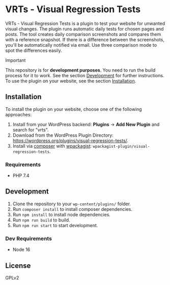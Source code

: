 # VRTs - Visual Regression Tests

VRTs - Visual Regression Tests is a plugin to test your website for unwanted visual changes. The plugin runs automatic daily tests for chosen pages and posts. The tool creates daily comparison screenshots and compares them with a reference snapshot. If there is a difference between the screenshots, you'll be automatically notified via email. Use three comparison mode to spot the differences easily.

> [!IMPORTANT]
> This repository is for **development purposes**. You need to run the build process for it to work. See the section [Development](#development) for further instructions. To use the plugin on your website, see the section [Installation](#installation).

## Installation

To install the plugin on your website, choose one of the following approaches:

1. Install from your WordPress backend: **Plugins** -> **Add New Plugin** and search for "vrts".
2. Download from the WordPress Plugin Directory: https://wordpress.org/plugins/visual-regression-tests/.
3. Install via [composer](https://getcomposer.org/) with [wpackagist](https://wpackagist.org/): `wpackagist-plugin/visual-regression-tests`.

### Requirements
- PHP 7.4

## Development

1. Clone the repository to your ``wp-content/plugins/`` folder.
3. Run ``composer install`` to install composer dependencies.
4. Run ``npm install`` to install node dependencies.
5. Run ``npm run build`` to build.
6. Run ``npm run start`` to start development.

### Dev Requirements
- Node 16

## License
GPLv2
